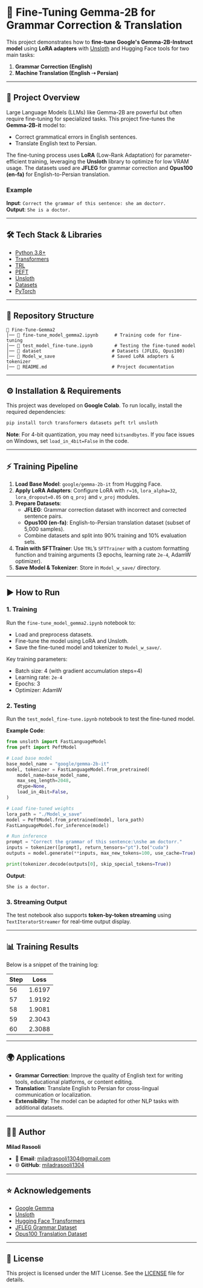 # 🚀 Fine-Tuning Gemma-2B for Grammar Correction & Translation

This project demonstrates how to **fine-tune Google's Gemma-2B-Instruct model** using **LoRA adapters** with [Unsloth](https://github.com/unslothai/unsloth) and Hugging Face tools for two main tasks:  
1. **Grammar Correction (English)**  
2. **Machine Translation (English ➝ Persian)**  

---

## 📌 Project Overview  
Large Language Models (LLMs) like Gemma-2B are powerful but often require fine-tuning for specialized tasks. This project fine-tunes the **Gemma-2B-it** model to:  
- Correct grammatical errors in English sentences.  
- Translate English text to Persian.  

The fine-tuning process uses **LoRA** (Low-Rank Adaptation) for parameter-efficient training, leveraging the **Unsloth** library to optimize for low VRAM usage. The datasets used are **JFLEG** for grammar correction and **Opus100 (en-fa)** for English-to-Persian translation.

### Example
**Input**: `Correct the grammar of this sentence: she am doctorr.`  
**Output**: `She is a doctor.`

---

## 🛠️ Tech Stack & Libraries  
- [Python 3.8+](https://www.python.org/)  
- [Transformers](https://huggingface.co/docs/transformers/index)  
- [TRL](https://huggingface.co/docs/trl/index)  
- [PEFT](https://huggingface.co/docs/peft/index)  
- [Unsloth](https://github.com/unslothai/unsloth)  
- [Datasets](https://huggingface.co/docs/datasets/index)  
- [PyTorch](https://pytorch.org/)  

---

## 📂 Repository Structure  
```
📁 Fine-Tune-Gemma2
│── 📜 fine-tune_model_gemma2.ipynb      # Training code for fine-tuning
│── 📜 test_model_fine-tune.ipynb        # Testing the fine-tuned model
│── 📂 dataset                          # Datasets (JFLEG, Opus100)
│── 📂 Model_w_save                     # Saved LoRA adapters & tokenizer
│── 📜 README.md                        # Project documentation
```

---

## ⚙️ Installation & Requirements  
This project was developed on **Google Colab**. To run locally, install the required dependencies:

```bash
pip install torch transformers datasets peft trl unsloth
```

**Note**: For 4-bit quantization, you may need `bitsandbytes`. If you face issues on Windows, set `load_in_4bit=False` in the code.

---

## ⚡ Training Pipeline  
1. **Load Base Model**: `google/gemma-2b-it` from Hugging Face.  
2. **Apply LoRA Adapters**: Configure LoRA with `r=16`, `lora_alpha=32`, `lora_dropout=0.05` on `q_proj` and `v_proj` modules.  
3. **Prepare Datasets**:  
   - **JFLEG**: Grammar correction dataset with incorrect and corrected sentence pairs.  
   - **Opus100 (en-fa)**: English-to-Persian translation dataset (subset of 5,000 samples).  
   - Combine datasets and split into 90% training and 10% evaluation sets.  
4. **Train with SFTTrainer**: Use `TRL`’s `SFTTrainer` with a custom formatting function and training arguments (3 epochs, learning rate `2e-4`, AdamW optimizer).  
5. **Save Model & Tokenizer**: Store in `Model_w_save/` directory.

---

## ▶️ How to Run  

### 1. Training  
Run the `fine-tune_model_gemma2.ipynb` notebook to:  
- Load and preprocess datasets.  
- Fine-tune the model using LoRA and Unsloth.  
- Save the fine-tuned model and tokenizer to `Model_w_save/`.  

Key training parameters:  
- Batch size: 4 (with gradient accumulation steps=4)  
- Learning rate: `2e-4`  
- Epochs: 3  
- Optimizer: AdamW  

### 2. Testing  
Run the `test_model_fine-tune.ipynb` notebook to test the fine-tuned model.  

**Example Code**:
```python
from unsloth import FastLanguageModel
from peft import PeftModel

# Load base model
base_model_name = "google/gemma-2b-it"
model, tokenizer = FastLanguageModel.from_pretrained(
    model_name=base_model_name,
    max_seq_length=2048,
    dtype=None,
    load_in_4bit=False,
)

# Load fine-tuned weights
lora_path = "./Model_w_save"
model = PeftModel.from_pretrained(model, lora_path)
FastLanguageModel.for_inference(model)

# Run inference
prompt = "Correct the grammar of this sentence:\nshe am doctorr."
inputs = tokenizer([prompt], return_tensors="pt").to("cuda")
outputs = model.generate(**inputs, max_new_tokens=100, use_cache=True)

print(tokenizer.decode(outputs[0], skip_special_tokens=True))
```

**Output**:  
```
She is a doctor.
```

### 3. Streaming Output  
The test notebook also supports **token-by-token streaming** using `TextIteratorStreamer` for real-time output display.

---

## 📊 Training Results  
Below is a snippet of the training log:  

| Step | Loss   |
|------|--------|
| 56   | 1.6197 |
| 57   | 1.9192 |
| 58   | 1.9081 |
| 59   | 2.3043 |
| 60   | 2.3088 |

---

## 🌍 Applications  
- **Grammar Correction**: Improve the quality of English text for writing tools, educational platforms, or content editing.  
- **Translation**: Translate English to Persian for cross-lingual communication or localization.  
- **Extensibility**: The model can be adapted for other NLP tasks with additional datasets.  

---

## 👨‍💻 Author  
**Milad Rasooli**  
- 📧 **Email**: miladrasooli1304@gmail.com  
- 🌐 **GitHub**: [miladrasooli1304](https://github.com/miladrasooli1304)  

---

## ⭐ Acknowledgements  
- [Google Gemma](https://huggingface.co/google/gemma-2b-it)  
- [Unsloth](https://github.com/unslothai/unsloth)  
- [Hugging Face Transformers](https://huggingface.co/docs/transformers/index)  
- [JFLEG Grammar Dataset](https://github.com/keisks/jfleg)  
- [Opus100 Translation Dataset](https://huggingface.co/datasets/opus100)  

---

## 📜 License  
This project is licensed under the MIT License. See the [LICENSE](LICENSE) file for details.